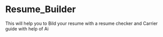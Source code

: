 # Resume_Builder
This will help you to Bild your resume with a resume checker and Carrier guide with help of Ai
